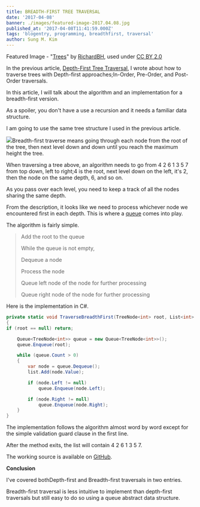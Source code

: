 ```yaml
---
title: BREADTH-FIRST TREE TRAVERSAL
date: '2017-04-08'
banner: ./images/featured-image-2017.04.08.jpg
published_at: '2017-04-08T11:41:59.000Z'
tags: 'blogentry, programming, breadthfirst, traversal'
author: Sung M. Kim
---
```


Featured Image - "[Trees](https://www.flickr.com/photos/rbh/14431865903/in/photolist-nZi5Wc-iPaKKA-5vsbCi-7T27xW-qwXZNW-cA254b-v7KBR-cGHLy5-eYcLS9-5nwc5b-7ZddkJ-S4PqiP-rwhx6n-b2x1Fz-k9T9qu-7WdxCi-5v6DBH-69THJB-9a83Tc-qLj55Z-dR7NWS-9YF3Su-bUurhS-9ierJ3-b2x5TV-howvfr-4rawjf-9xwTPZ-rkhaxS-5DC811-7eKKLj-RLksUu-9qrnoZ-9B2Lor-doRPFa-pebv7p-2193x-m2Afgp-9GU4BC-bVnUAS-e712bc-cXskaJ-8hhqUP-RPEM3-hBt2TR-njFjSY-d8udC9-9tXNXQ-h17NPK-oZHbQr)" by [RichardBH](https://www.flickr.com/photos/rbh/), used under [CC BY 2.0](https://creativecommons.org/licenses/by/2.0/)

In the previous article, [Depth-First Tree Traversal](https://www.slightedgecoder.com/2017/03/26/depth-first-tree-traversal/), I wrote about how to traverse trees with Depth-first approaches;In-Order, Pre-Order, and Post-Order traversals.

In this article, I will talk about the algorithm and an implementation for a breadth-first version.

As a spoiler, you don't have a use a recursion and it needs a familiar data structure.

I am going to use the same tree structure I used in the previous article.

![](./images/Binary-Search-Tree.jpg)Breadth-first traverse means going through each node from the root of the tree, then next level down and down until you reach the maximum height the tree.

When traversing a tree above, an algorithm needs to go from 4 2 6 1 3 5 7 from top down, left to right;4 is the root, next level down on the left, it's 2, then the node on the same depth, 6, and so on.

As you pass over each level, you need to keep a track of all the nodes sharing the same depth.

From the description, it looks like we need to process whichever node we encountered first in each depth. This is where a [queue](<https://en.wikipedia.org/wiki/Queue_(abstract_data_type)>) comes into play.

The algorithm is fairly simple.

> Add the root to the queue
>
> While the queue is not empty,
>
> Dequeue a node
>
> Process the node
>
> Queue left node of the node for further processing
>
> Queue right node of the node for further processing

Here is the implementation in C#.

```csharp
private static void TraverseBreadthFirst(TreeNode<int> root, List<int> list)
{
if (root == null) return;

    Queue<TreeNode<int>> queue = new Queue<TreeNode<int>>();
    queue.Enqueue(root);

    while (queue.Count > 0)
    {
        var node = queue.Dequeue();
        list.Add(node.Value);

        if (node.Left != null)
            queue.Enqueue(node.Left);

        if (node.Right != null)
            queue.Enqueue(node.Right);
    }
}
```

The implementation follows the algorithm almost word by word except for the simple validation guard clause in the first line.

After the method exits, the list will contain 4 2 6 1 3 5 7.

The working source is available on [GitHub](https://github.com/dance2die/Demo.LearnByDoing/blob/master/Demo.LearnByDoing.General/Tree/BreadthFirstTraversal.cs).

**Conclusion**

I've covered bothDepth-first and Breadth-first traversals in two entries.

Breadth-first traversal is less intuitive to implement than depth-first traversals but still easy to do so using a queue abstract data structure.

